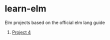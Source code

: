 # learn-elm

Elm projects based on the official elm lang guide
1. [Project 4](./lesson-4/index.html)
